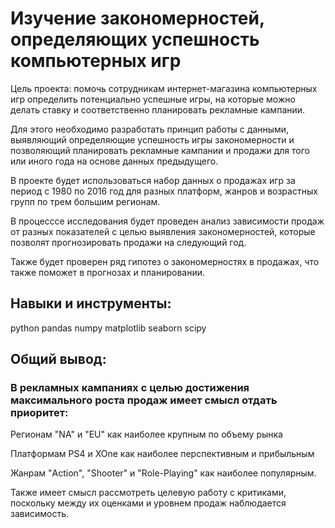 # Изучение закономерностей, определяющих успешность компьютерных игр
Цель проекта:
помочь сотрудникам интернет-магазина компьютерных игр определить потенциально успешные игры, на которые можно делать ставку и соответственно планировать рекламные кампании.

Для этого необходимо разработать принцип работы с данными, выявляющий определяющие успешность игры закономерности и позволяющий планировать рекламные кампании и продажи для того или иного года на основе данных предыдущего.

В проекте будет использоваться набор данных о продажах игр за период с 1980 по 2016 год для разных платформ, жанров и возрастных групп по трем большим регионам.

В процесссе исследования будет проведен анализ зависимости продаж от разных показателей с целью выявления закономерностей, которые позволят прогнозировать продажи на следующий год.

Также будет проверен ряд гипотез о закономерностях в продажах, что также поможет в прогнозах и планировании.

## Навыки и инструменты:
python
pandas
numpy
matplotlib
seaborn
scipy

## Общий вывод:
### В рекламных кампаниях с целью достижения максимального роста продаж имеет смысл отдать приоритет:

Регионам "NA" и "EU" как наиболее крупным по объему рынка

Платформам PS4 и XOne как наиболее перспективным и прибыльным

Жанрам "Action", "Shooter" и "Role-Playing" как наиболее популярным.

Также имеет смысл рассмотреть целевую работу с критиками, поскольку между их оценками и уровнем продаж наблюдается зависимость.
